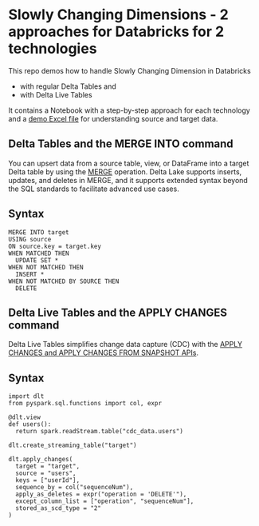 # Slowly Changing Dimensions - 2 approaches for Databricks for 2 technologies

This repo demos how to handle Slowly Changing Dimension in Databricks
- with regular Delta Tables and
- with Delta Live Tables

It contains a Notebook with a step-by-step approach for each technology and a [demo Excel file](https://github.com/jstrassmayr/databricks_scd/blob/main/SCD%20example%20data.xlsx) for understanding source and target data.

## Delta Tables and the MERGE INTO command

You can upsert data from a source table, view, or DataFrame into a target Delta table by using the [MERGE](https://docs.databricks.com/en/delta/merge.html#language-python) operation. 
Delta Lake supports inserts, updates, and deletes in MERGE, and it supports extended syntax beyond the SQL standards to facilitate advanced use cases.

## Syntax
```
MERGE INTO target
USING source
ON source.key = target.key
WHEN MATCHED THEN
  UPDATE SET *
WHEN NOT MATCHED THEN
  INSERT *
WHEN NOT MATCHED BY SOURCE THEN
  DELETE
```

## Delta Live Tables and the APPLY CHANGES command

Delta Live Tables simplifies change data capture (CDC) with the [APPLY CHANGES and APPLY CHANGES FROM SNAPSHOT APIs](https://docs.databricks.com/en/delta-live-tables/cdc.html).

## Syntax
```
import dlt
from pyspark.sql.functions import col, expr

@dlt.view
def users():
  return spark.readStream.table("cdc_data.users")

dlt.create_streaming_table("target")

dlt.apply_changes(
  target = "target",
  source = "users",
  keys = ["userId"],
  sequence_by = col("sequenceNum"),
  apply_as_deletes = expr("operation = 'DELETE'"),
  except_column_list = ["operation", "sequenceNum"],
  stored_as_scd_type = "2"
)
```
